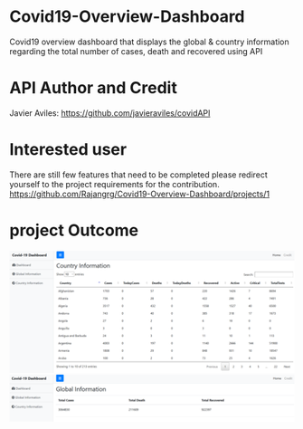 # Covid19-Overview-Dashboard
Covid19 overview dashboard that displays the global &amp; country information regarding the total number of cases, death and recovered using API


# API Author and Credit
 Javier Aviles: https://github.com/javieraviles/covidAPI

# Interested user
There are still few features that need to be completed please redirect yourself to the project requirements for the contribution.  
https://github.com/Rajangrg/Covid19-Overview-Dashboard/projects/1

# project Outcome
<img src="FinalOutcomePicture/FinalOutcome1.PNG">
<img src="FinalOutcomePicture/FinalOutcome2.PNG">
